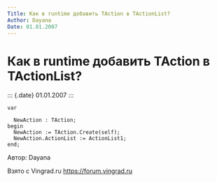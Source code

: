 ```yaml
---
Title: Как в runtime добавить TAction в TActionList?
Author: Dayana
Date: 01.01.2007
---
```



Как в runtime добавить TAction в TActionList?
=============================================

::: {.date}
01.01.2007
:::

    var

      NewAction : TAction;
    begin
      NewAction := TAction.Create(self);
      NewAction.ActionList := ActionList1;
    end; 

Автор: Dayana

Взято с Vingrad.ru <https://forum.vingrad.ru>
